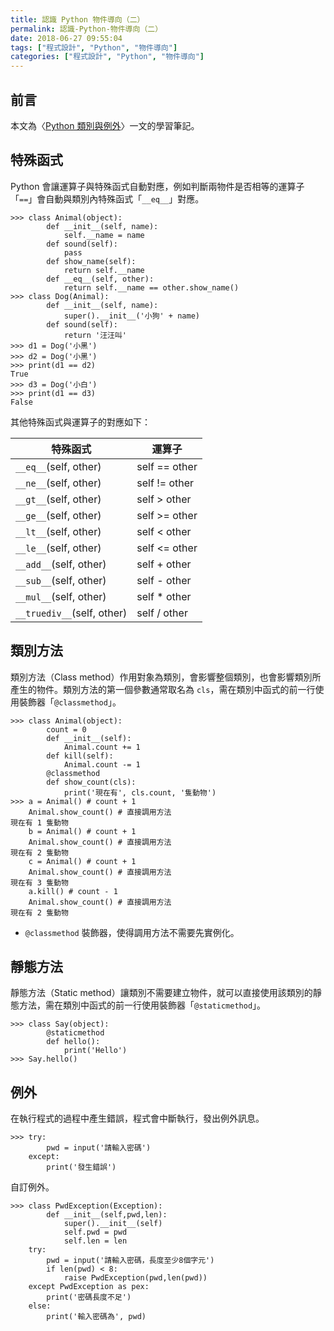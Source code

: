 ```yaml
---
title: 認識 Python 物件導向（二）
permalink: 認識-Python-物件導向（二）
date: 2018-06-27 09:55:04
tags: ["程式設計", "Python", "物件導向"]
categories: ["程式設計", "Python", "物件導向"]
---
```


## 前言

本文為〈[Python 類別與例外](https://sites.google.com/site/zsgititit/home/python-cheng-shi-she-ji/python-lei-bie)〉一文的學習筆記。

## 特殊函式

Python 會讓運算子與特殊函式自動對應，例如判斷兩物件是否相等的運算子「`==`」會自動與類別內特殊函式「`__eq__`」對應。

```Py
>>> class Animal(object):
        def __init__(self, name):
            self.__name = name
        def sound(self):
            pass
        def show_name(self):
            return self.__name
        def __eq__(self, other):
            return self.__name == other.show_name()
>>> class Dog(Animal):
        def __init__(self, name):
            super().__init__('小狗' + name)
        def sound(self):
            return '汪汪叫'
>>> d1 = Dog('小黑')
>>> d2 = Dog('小黑')
>>> print(d1 == d2)
True
>>> d3 = Dog('小白')
>>> print(d1 == d3)
False
```

其他特殊函式與運算子的對應如下：

| 特殊函式 | 運算子 |
| --- | --- |
| `__eq__`(self, other) | self == other |
| `__ne__`(self, other) | self != other |
| `__gt__`(self, other) | self > other |
| `__ge__`(self, other) | self >= other |
| `__lt__`(self, other) | self < other |
| `__le__`(self, other) | self <= other |
| `__add__`(self, other) | self + other |
| `__sub__`(self, other) | self - other |
| `__mul__`(self, other) | self \* other |
| `__truediv__`(self, other) | self / other |

## 類別方法

類別方法（Class method）作用對象為類別，會影響整個類別，也會影響類別所產生的物件。類別方法的第一個參數通常取名為 `cls`，需在類別中函式的前一行使用裝飾器「`@classmethod`」。

```Py
>>> class Animal(object):
        count = 0
        def __init__(self):
            Animal.count += 1
        def kill(self):
            Animal.count -= 1
        @classmethod
        def show_count(cls):
            print('現在有', cls.count, '隻動物')
>>> a = Animal() # count + 1
    Animal.show_count() # 直接調用方法
現在有 1 隻動物
    b = Animal() # count + 1
    Animal.show_count() # 直接調用方法
現在有 2 隻動物
    c = Animal() # count + 1
    Animal.show_count() # 直接調用方法
現在有 3 隻動物
    a.kill() # count - 1
    Animal.show_count() # 直接調用方法
現在有 2 隻動物
```

- `@classmethod` 裝飾器，使得調用方法不需要先實例化。

## 靜態方法

靜態方法（Static method）讓類別不需要建立物件，就可以直接使用該類別的靜態方法，需在類別中函式的前一行使用裝飾器「`@staticmethod`」。

```Py
>>> class Say(object):
        @staticmethod
        def hello():
            print('Hello')
>>> Say.hello()
```

## 例外

在執行程式的過程中產生錯誤，程式會中斷執行，發出例外訊息。

```Py
>>> try:
        pwd = input('請輸入密碼')
    except:
        print('發生錯誤')
```

自訂例外。

```Py
>>> class PwdException(Exception):
        def __init__(self,pwd,len):
            super().__init__(self)
            self.pwd = pwd
            self.len = len
    try:
        pwd = input('請輸入密碼，長度至少8個字元')
        if len(pwd) < 8:
            raise PwdException(pwd,len(pwd))
    except PwdException as pex:
        print('密碼長度不足')
    else:
        print('輸入密碼為', pwd)
```
